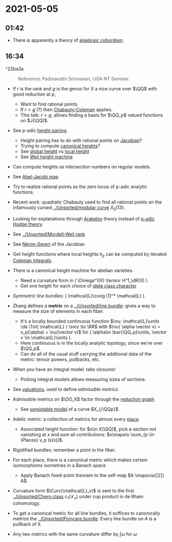 # 2021-05-05

## 01:42

- There is apparently a theory of [algebraic cobordism](algebraic%20cobordism).

## 16:34

^22ba3a

> Reference: Padmavathi Srinivasan, UGA NT Seminar. 

- If $r$ is the rank and $g$ is the genus for $X$ a nice curve over $\QQ$ with good reduction at $p$, 
  - Want to find rational points
  - If $r<g$ (?) then [Chabauty-Coleman](Chabauty-Coleman) applies.
  - This talk: $r=g$, allows finding a basis for $\QQ_p$ valued functions on $J(\QQ)$.
- See p-adic [height pairing](height%20pairing).
  - Height pairing has to do with rational points on [Jacobian](../Unsorted/Jacobian.md)?
  - Trying to compute [canonical heights](canonical%20heights)?
  - See [global height](global%20height) vs [local height](local%20height)
  - See [Weil height machine](Weil%20height%20machine)
- Can compute heights as intersection numbers on regular models.
- See [Abel-Jacobi map](Abel-Jacobi%20map)
- Try to realize rational points as the zero locus of p-adic analytic functions.
- Recent work: quadratic Chabauty used to find all rational points on the infamously cursed [../Unsorted/modular curve](../Unsorted/modular%20curve.md) $X_S(13)$.
- Looking for explanations through [Arakelov](Arakelov) theory instead of [p-adic Hodge theory](p-adic%20Hodge%20theory).
- See [../Unsorted/Mordell-Weil rank](../Unsorted/Mordell-Weil%20rank.md)
- See [Néron-Severi](Néron-Severi) of the Jacobian
- Get height functions where local heights $h_p$ can be computed by iterated [Coleman integrals](Coleman%20integrals).
- There is a canonical height machine for abelian varieties.
  - Need a curvature form in \( \Omega^1(X) \tensor H^1_\dR(X) \).
  - Get one height for each choice of [idele class character](idele%20class%20character)
- *Symmetric line bundles*: \( \mathcal{L}\cong [1]^* \mathcal{L} \).

- Zhang defines a **metric** on a [../Unsorted/line bundle](../Unsorted/line%20bundle.md): gives a way to measure the size of elements in each fiber.
  - It's a locally bounded continuous function $\nu: \mathcal{L}\units \da  \Tot( \mathcal{L} ) \smz \to \RR$ with $\nu( \alpha \vector v) = v_p(\alpha) + \nu(\vector v)$ for \( \alpha\in \bar{\QQ_p}\units, \vector v \in \mathcal{L}\units   \).
  - Here continuous is in the locally analytic topology, since we're over $\QQ_p$.
  - Can do all of the usual stuff carrying the additional data of the metric: tensor powers, pullbacks, etc.

- When you have an integral model: take closures!
  - Picking integral models allows measuring sizes of sections.

- See [valuations](valuations), used to define *admissible metrics*.
- Admissible metrics on $\OO_X$ factor through the [reduction graph](reduction%20graph)
  - See [semistable model](semistable%20model) of a curve $X_{/\QQp}$.

- Adelic metric: a collection of metrics for almost every [place](../Unsorted/place.md).
  - Associated height function: for $x\in X(\QQ)$, pick a section not vanishing at $x$ and sum all contributions: $x\mapsto \sum_{p \in \Places} v_p (s(x))$.

- Rigidified bundles: remember a point in the fiber.

- For each place, there is a canonical metric which makes certain isomorphisms isometries in a Banach space
  - Apply Banach fixed-point theorem to the self-map $A \mapsvia{[2]} A$.

- Curvature form $\Curv(\mathcal{L}_v)$ is sent to the first [../Unsorted/Chern class](../Unsorted/Chern%20class.md) $c_1(\mathcal{L}_v )$ under cup product in de Rham cohomology.

- To get a canonical metric for all line bundles, it suffices to canonically metrize the [../Unsorted/Poincare bundle](../Unsorted/Poincare%20bundle.md).
  Every line bundle on $A$ is a pullback of it.

- Any two metrics with the same curvature differ by $\int \omega$ for $\omega$

